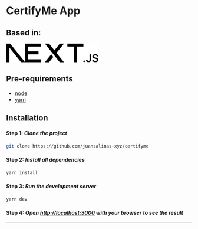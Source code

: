 # CertifyMe App

## Based in:

[<img src="public/next.svg" width="250" />](https://nextjs.org/)

## Pre-requirements

- [node](https://nodejs.org/en/download)
- [yarn](https://classic.yarnpkg.com/lang/en/docs/install)

## Installation

#### Step 1: _Clone the project_

```sh
git clone https://github.com/juansalinas-xyz/certifyme
```

#### Step 2: _Install all dependencies_

```bash
yarn install
```

#### Step 3: _Run the development server_

```bash
yarn dev
```

#### Step 4: _Open [http://localhost:3000](http://localhost:3000) with your browser to see the result_

---